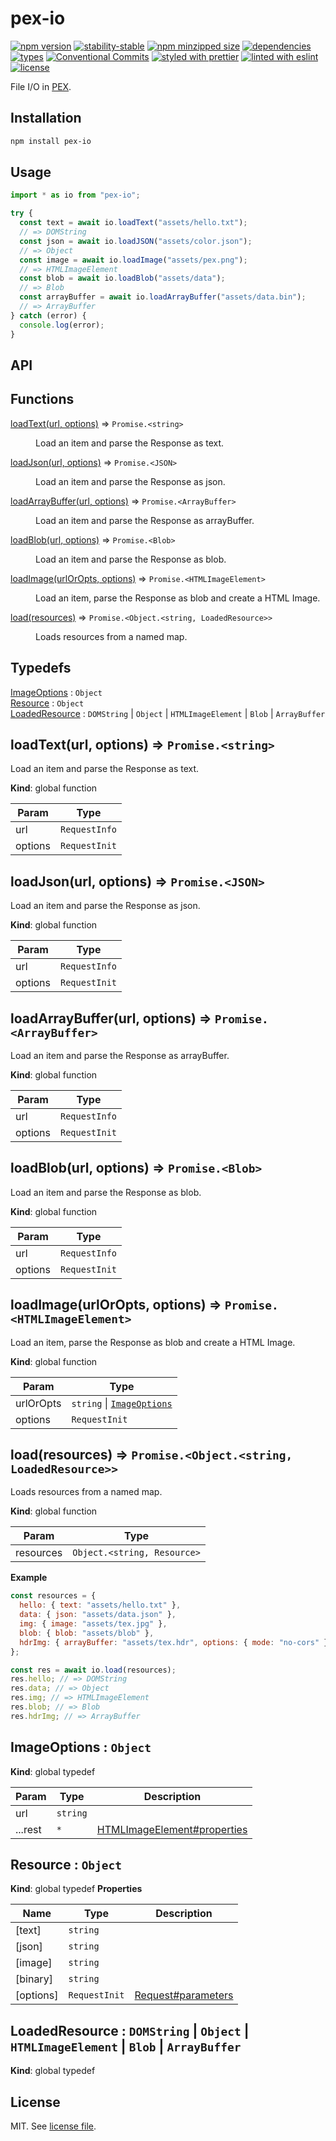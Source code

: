 # pex-io

[![npm version](https://img.shields.io/npm/v/pex-io)](https://www.npmjs.com/package/pex-io)
[![stability-stable](https://img.shields.io/badge/stability-stable-green.svg)](https://www.npmjs.com/package/pex-io)
[![npm minzipped size](https://img.shields.io/bundlephobia/minzip/pex-io)](https://bundlephobia.com/package/pex-io)
[![dependencies](https://img.shields.io/librariesio/release/npm/pex-io)](https://github.com/pex-gl/pex-io/blob/main/package.json)
[![types](https://img.shields.io/npm/types/pex-io)](https://github.com/microsoft/TypeScript)
[![Conventional Commits](https://img.shields.io/badge/Conventional%20Commits-1.0.0-fa6673.svg)](https://conventionalcommits.org)
[![styled with prettier](https://img.shields.io/badge/styled_with-Prettier-f8bc45.svg?logo=prettier)](https://github.com/prettier/prettier)
[![linted with eslint](https://img.shields.io/badge/linted_with-ES_Lint-4B32C3.svg?logo=eslint)](https://github.com/eslint/eslint)
[![license](https://img.shields.io/github/license/pex-gl/pex-io)](https://github.com/pex-gl/pex-io/blob/main/LICENSE.md)

File I/O in [PEX](https://pex.gl).

## Installation

```bash
npm install pex-io
```

## Usage

```js
import * as io from "pex-io";

try {
  const text = await io.loadText("assets/hello.txt");
  // => DOMString
  const json = await io.loadJSON("assets/color.json");
  // => Object
  const image = await io.loadImage("assets/pex.png");
  // => HTMLImageElement
  const blob = await io.loadBlob("assets/data");
  // => Blob
  const arrayBuffer = await io.loadArrayBuffer("assets/data.bin");
  // => ArrayBuffer
} catch (error) {
  console.log(error);
}
```

## API

<!-- api-start -->

## Functions

<dl>
<dt><a href="#loadText">loadText(url, options)</a> ⇒ <code>Promise.&lt;string&gt;</code></dt>
<dd><p>Load an item and parse the Response as text.</p>
</dd>
<dt><a href="#loadJson">loadJson(url, options)</a> ⇒ <code>Promise.&lt;JSON&gt;</code></dt>
<dd><p>Load an item and parse the Response as json.</p>
</dd>
<dt><a href="#loadArrayBuffer">loadArrayBuffer(url, options)</a> ⇒ <code>Promise.&lt;ArrayBuffer&gt;</code></dt>
<dd><p>Load an item and parse the Response as arrayBuffer.</p>
</dd>
<dt><a href="#loadBlob">loadBlob(url, options)</a> ⇒ <code>Promise.&lt;Blob&gt;</code></dt>
<dd><p>Load an item and parse the Response as blob.</p>
</dd>
<dt><a href="#loadImage">loadImage(urlOrOpts, options)</a> ⇒ <code>Promise.&lt;HTMLImageElement&gt;</code></dt>
<dd><p>Load an item, parse the Response as blob and create a HTML Image.</p>
</dd>
<dt><a href="#load">load(resources)</a> ⇒ <code>Promise.&lt;Object.&lt;string, LoadedResource&gt;&gt;</code></dt>
<dd><p>Loads resources from a named map.</p>
</dd>
</dl>

## Typedefs

<dl>
<dt><a href="#ImageOptions">ImageOptions</a> : <code>Object</code></dt>
<dd></dd>
<dt><a href="#Resource">Resource</a> : <code>Object</code></dt>
<dd></dd>
<dt><a href="#LoadedResource">LoadedResource</a> : <code>DOMString</code> | <code>Object</code> | <code>HTMLImageElement</code> | <code>Blob</code> | <code>ArrayBuffer</code></dt>
<dd></dd>
</dl>

<a name="loadText"></a>

## loadText(url, options) ⇒ <code>Promise.&lt;string&gt;</code>

Load an item and parse the Response as text.

**Kind**: global function

| Param   | Type                     |
| ------- | ------------------------ |
| url     | <code>RequestInfo</code> |
| options | <code>RequestInit</code> |

<a name="loadJson"></a>

## loadJson(url, options) ⇒ <code>Promise.&lt;JSON&gt;</code>

Load an item and parse the Response as json.

**Kind**: global function

| Param   | Type                     |
| ------- | ------------------------ |
| url     | <code>RequestInfo</code> |
| options | <code>RequestInit</code> |

<a name="loadArrayBuffer"></a>

## loadArrayBuffer(url, options) ⇒ <code>Promise.&lt;ArrayBuffer&gt;</code>

Load an item and parse the Response as arrayBuffer.

**Kind**: global function

| Param   | Type                     |
| ------- | ------------------------ |
| url     | <code>RequestInfo</code> |
| options | <code>RequestInit</code> |

<a name="loadBlob"></a>

## loadBlob(url, options) ⇒ <code>Promise.&lt;Blob&gt;</code>

Load an item and parse the Response as blob.

**Kind**: global function

| Param   | Type                     |
| ------- | ------------------------ |
| url     | <code>RequestInfo</code> |
| options | <code>RequestInit</code> |

<a name="loadImage"></a>

## loadImage(urlOrOpts, options) ⇒ <code>Promise.&lt;HTMLImageElement&gt;</code>

Load an item, parse the Response as blob and create a HTML Image.

**Kind**: global function

| Param     | Type                                                              |
| --------- | ----------------------------------------------------------------- |
| urlOrOpts | <code>string</code> \| [<code>ImageOptions</code>](#ImageOptions) |
| options   | <code>RequestInit</code>                                          |

<a name="load"></a>

## load(resources) ⇒ <code>Promise.&lt;Object.&lt;string, LoadedResource&gt;&gt;</code>

Loads resources from a named map.

**Kind**: global function

| Param     | Type                                         |
| --------- | -------------------------------------------- |
| resources | <code>Object.&lt;string, Resource&gt;</code> |

**Example**

```js
const resources = {
  hello: { text: "assets/hello.txt" },
  data: { json: "assets/data.json" },
  img: { image: "assets/tex.jpg" },
  blob: { blob: "assets/blob" },
  hdrImg: { arrayBuffer: "assets/tex.hdr", options: { mode: "no-cors" } },
};

const res = await io.load(resources);
res.hello; // => DOMString
res.data; // => Object
res.img; // => HTMLImageElement
res.blob; // => Blob
res.hdrImg; // => ArrayBuffer
```

<a name="ImageOptions"></a>

## ImageOptions : <code>Object</code>

**Kind**: global typedef

| Param   | Type                | Description                                                                                                 |
| ------- | ------------------- | ----------------------------------------------------------------------------------------------------------- |
| url     | <code>string</code> |                                                                                                             |
| ...rest | <code>\*</code>     | [HTMLImageElement#properties](https://developer.mozilla.org/en-US/docs/Web/API/HTMLImageElement#properties) |

<a name="Resource"></a>

## Resource : <code>Object</code>

**Kind**: global typedef
**Properties**

| Name      | Type                     | Description                                                                                       |
| --------- | ------------------------ | ------------------------------------------------------------------------------------------------- |
| [text]    | <code>string</code>      |                                                                                                   |
| [json]    | <code>string</code>      |                                                                                                   |
| [image]   | <code>string</code>      |                                                                                                   |
| [binary]  | <code>string</code>      |                                                                                                   |
| [options] | <code>RequestInit</code> | [Request#parameters](https://developer.mozilla.org/en-US/docs/Web/API/Request/Request#parameters) |

<a name="LoadedResource"></a>

## LoadedResource : <code>DOMString</code> \| <code>Object</code> \| <code>HTMLImageElement</code> \| <code>Blob</code> \| <code>ArrayBuffer</code>

**Kind**: global typedef

<!-- api-end -->

## License

MIT. See [license file](https://github.com/pex-gl/pex-io/blob/main/LICENSE.md).
